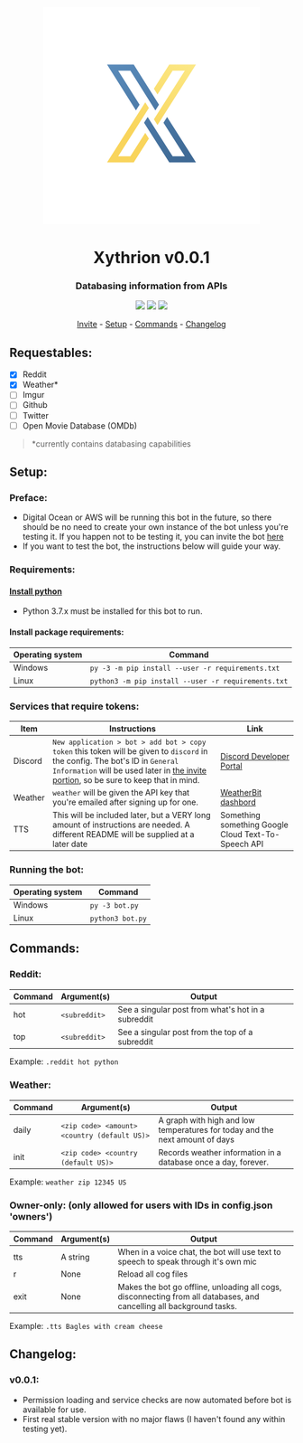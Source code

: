 <p align="center">
    <img src="repository/images/icon.png"/>
</p>
<h1 align="center">Xythrion v0.0.1</h1>
<h3 align="center">Databasing information from APIs</h3>
<p align="center">
    <img src="https://img.shields.io/apm/l/vim-mode.svg"/>
    <img src="https://img.shields.io/badge/python-3.7.4-green.svg">
    <img src="https://img.shields.io/badge/discord-Xithrius%231318-green.svg">
</p>

<p align="center">
    <a href="https://discordapp.com/oauth2/authorize?client_id=591885341812850699&scope=bot&permissions=53992512">Invite</a> -
    <a href="#setup">Setup</a> -
    <a href="#commands">Commands</a> -
    <a href="#changelog">Changelog</a>
</p>


## Requestables:
- [x] Reddit
- [x] Weather*
- [ ] Imgur
- [ ] Github
- [ ] Twitter
- [ ] Open Movie Database (OMDb)

> *currently contains databasing capabilities


## Setup:
### Preface: 
* Digital Ocean or AWS will be running this bot in the future, so there should be no need to create your own instance of the bot unless you're testing it. If you happen not to be testing it, you can invite the bot [here](https://discordapp.com/oauth2/authorize?client_id=591885341812850699&scope=bot&permissions=53992512)
* If you want to test the bot, the instructions below will guide your way.

### Requirements:
#### [Install python](https://www.python.org/downloads/)
* Python 3.7.x must be installed for this bot to run.

#### Install package requirements:
|  Operating system  |  Command  |
| ------------- | ------------- |
|  Windows  |  `py -3 -m pip install --user -r requirements.txt`  |
|  Linux  | `python3 -m pip install --user -r requirements.txt`  |

### Services that require tokens:

|  Item  |  Instructions  |  Link  |
| ------------- | ------------- | ------------- |
| Discord  |  `New application > bot > add bot > copy token` this token will be given to `discord` in the config. The bot's ID in `General Information` will be used later in [the invite portion](#invite-the-bot), so be sure to keep that in mind. |  [Discord Developer Portal](https://discordapp.com/developers/applications/)  |
|  Weather  | `weather` will be given the API key that you're emailed after signing up for one.  |  [WeatherBit dashbord](https://www.weatherbit.io/account/dashboard)  |
|  TTS  |  This will be included later, but a VERY long amount of instructions are needed. A different README will be supplied at a later date  |  Something something Google Cloud Text-To-Speech API  |

### Running the bot:
|  Operating system  |  Command  |
| ------------- | ------------- |
|  Windows  |  `py -3 bot.py`  |
|  Linux  |  `python3 bot.py`  |


## Commands:

### Reddit:
|  Command  |  Argument(s)  |  Output  |
| ------------- | ------------- | ------------- |
|  hot  |  `<subreddit>`  |  See a singular post from what's hot in a subreddit  |
|  top  |  `<subreddit>`  |  See a singular post from the top of a subreddit  |

Example: `.reddit hot python`

### Weather:
|  Command  |  Argument(s)  |  Output  |
| ------------- | ------------- | ------------- |
|  daily  |  `<zip code> <amount> <country (default US)>`  |  A graph with high and low temperatures for today and the next amount of days  |
|  init  |  `<zip code> <country (default US)>`  |  Records weather information in a database once a day, forever.  |

Example: `weather zip 12345 US`

### Owner-only: (only allowed for users with IDs in config.json 'owners')
|  Command  |  Argument(s)  |  Output  |
| ------------- | ------------- | ------------- |
|  tts  |  A string  |  When in a voice chat, the bot will use text to speech to speak through it's own mic  |
|  r  |  None  |  Reload all cog files  |
|  exit  |  None  |  Makes the bot go offline, unloading all cogs, disconnecting from all databases, and cancelling all background tasks.  |

Example: `.tts Bagles with cream cheese`


## Changelog:

### v0.0.1:
* Permission loading and service checks are now automated before bot is available for use.
* First real stable version with no major flaws (I haven't found any within testing yet).
